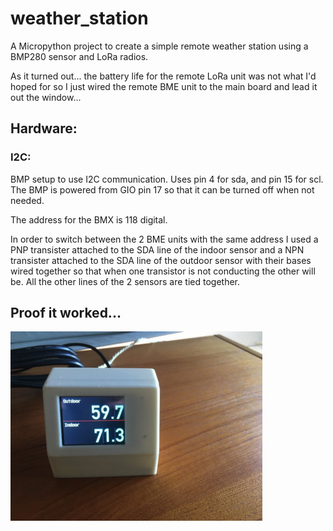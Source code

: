 # weather_station

A Micropython project to create a simple remote weather station using a BMP280 sensor and LoRa radios.

As it turned out... the battery life for the remote LoRa unit was not what I'd hoped for so I just
wired the remote BME unit to the main board and lead it out the window...

## Hardware:


### I2C: 

BMP setup to use I2C communication. Uses pin 4 for sda, and pin 15 for scl.
The BMP is powered from GIO pin 17 so that it can be turned off when not 
needed.

The address for the BMX is 118 digital.

In order to switch between the 2 BME units with the same address I used a PNP transister attached to
the SDA line of the indoor sensor and a NPN transister attached to the SDA line of the outdoor sensor
with their bases wired together so that when one transistor is not conducting the other will be. All the 
other lines of the 2 sensors are tied together.

## Proof it worked...

![Image](images/pic.jpg)

